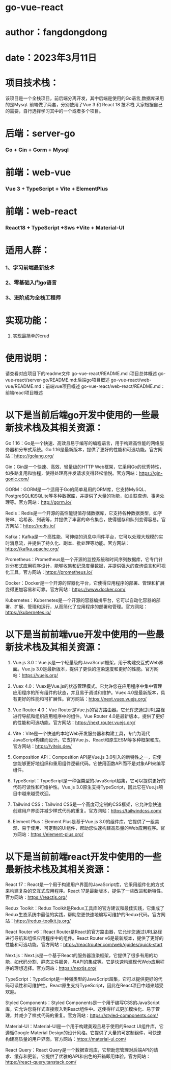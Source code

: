 # go-vue-react
# author：fangdongdong
# date：2023年3月11日

# 项目技术栈：
该项目是一个全栈项目，前后端分离开发，其中后端是使用的Go语言,数据库采用的是Mysql.
前端做了两套，分别使用了Vue 3 和 React 18 技术栈
大家根据自己的需要，自行选择学习其中的一个或者多个项目。

# 后端：server-go
### Go + Gin + Gorm + Mysql

# 前端：web-vue
### Vue 3 + TypeScript + Vite + ElementPlus

# 前端：web-react
### React18 + TypeScript +Sws +Vite + Material-UI


# 适用人群：
### 1、学习前端最新技术
### 2、零基础入门go语言
### 3、进阶成为全栈工程师



# 实现功能：
1. 实现最简单的crud


# 使用说明：
请查看对应项目下的readme文件
go-vue-react/README.md :项目总体概述
go-vue-react/server-go/README.md:后端go项目概述
go-vue-react/web-vue/README.md：前端vue项目概述
go-vue-react/web-react/README.md：前端react项目概述



# 以下是当前后端go开发中使用的一些最新技术栈及其相关资源：

Go 1.16：Go是一个快速、高效且易于编写的编程语言，用于构建高性能的网络服务器和分布式系统。Go 1.16是最新版本，提供了更好的性能和可选功能。官方网站：https://golang.org/

Gin：Gin是一个快速、高效、轻量级的HTTP Web框架，它采用Go的优秀特性，如多路复用和协程，使得处理高并发请求变得轻松愉悦。官方网站：https://gin-gonic.com/

GORM：GORM是一个适用于Go的简单易用的ORM库，它支持MySQL、PostgreSQL和SQLite等多种数据库，并提供了大量的功能，如关联查询、事务处理等。官方网站：http://gorm.io/

Redis：Redis是一个开源的高性能键值存储数据库，它支持各种数据类型，如字符串、哈希表、列表等，并提供了丰富的命令集合，使得缓存和队列变得容易。官方网站：https://redis.io/

Kafka：Kafka是一个高性能、可伸缩的消息中间件平台，它可以处理大规模的实时消息流，并提供了持久化、副本、批处理等功能。官方网站：https://kafka.apache.org/

Prometheus：Prometheus是一个开源的监控系统和时间序列数据库，它专门针对分布式应用程序设计，能够收集和记录度量数据，并提供强大的查询语言和可视化工具。官方网站：https://prometheus.io/

Docker：Docker是一个开源的容器化平台，它使得应用程序的部署、管理和扩展变得更加容易和可靠。官方网站：https://www.docker.com/

Kubernetes：Kubernetes是一个开源的容器编排平台，它可以自动化容器的部署、扩展、管理和运行，从而简化了应用程序的部署和管理。官方网站：https://kubernetes.io/





# 以下是当前前端vue开发中使用的一些最新技术栈及其相关资源：

1. Vue.js 3.0：Vue.js是一个轻量级的JavaScript框架，用于构建交互式Web界面。Vue.js 3.0是最新版本，提供了更快的渲染速度和更好的性能。官方网站：https://vuejs.org/

2. Vuex 4.0：Vuex是Vue.js的状态管理模式。它允许您在应用程序中集中管理应用程序的所有组件的状态，并且易于调试和维护。Vuex 4.0是最新版本，具有更好的性能和可扩展性。官方网站：https://next.vuex.vuejs.org/

3. Vue Router 4.0：Vue Router是Vue.js的官方路由器。它允许您通过URL路径进行导航和组织应用程序中的组件。Vue Router 4.0是最新版本，提供了更好的性能和可选功能。官方网站：https://next.router.vuejs.org/

4. Vite：Vite是一个快速的本地Web开发服务器和构建工具，专门为现代JavaScript构建而设计。它支持Vue.js、React和原生ESM等多种框架和库。官方网站：https://vitejs.dev/

5. Composition API：Composition API是Vue.js 3.0引入的新特性之一，它使您能够更好地组织和重用组件逻辑代码。它使用函数API而不是对象API来编写组件。

6. TypeScript：TypeScript是一种强类型的JavaScript超集，它可以提供更好的代码可读性和可维护性。Vue.js 3.0原生支持TypeScript，因此它在Vue.js项目中越来越受欢迎。

7. Tailwind CSS：Tailwind CSS是一个高度可定制的CSS框架，它允许您快速创建用户界面并减少样式代码的重复。官方网站：https://tailwindcss.com/

8. Element Plus：Element Plus是基于Vue.js 3.0的组件库，它提供了一组美观、易于使用、可定制的UI组件，帮助您快速构建高质量的Web应用程序。官方网站：https://element-plus.org/



# 以下是当前前端react开发中使用的一些最新技术栈及其相关资源：

React 17：React是一个用于构建用户界面的JavaScript库，它采用组件化的方式来构建复杂的交互式应用程序。React 17是最新版本，提供了一些改进和新特性。官方网站：https://reactjs.org/

Redux Toolkit：Redux Toolkit是Redux工具库的官方建议和最佳实践，它集成了Redux生态系统中最佳的实践，帮助您更快速地编写可维护的Redux代码。官方网站：https://redux-toolkit.js.org/

React Router v6：React Router是React的官方路由器，它允许您通过URL路径进行导航和组织应用程序中的组件。React Router v6是最新版本，提供了更好的性能和可选功能。官方网站：https://reactrouter.com/web/guides/quick-start

Next.js：Next.js是一个基于React的服务器渲染框架，它提供了很多有用的功能，如代码分割、静态文件服务、与API的集成等。它是快速构建现代Web应用程序的理想选择。官方网站：https://nextjs.org/

TypeScript：TypeScript是一种强类型的JavaScript超集，它可以提供更好的代码可读性和可维护性。React原生支持TypeScript，因此在React项目中越来越受欢迎。

Styled Components：Styled Components是一个用于编写CSS的JavaScript库，它允许您将样式直接嵌入到React组件中。这使得样式更加模块化、易于管理，并减少了样式代码的重复。官方网站：https://styled-components.com/

Material-UI：Material-UI是一个用于构建美观且易于使用的React UI组件库，它遵循Google Material Design的设计风格。它提供了大量的可定制组件，可快速构建高质量的用户界面。官方网站：https://material-ui.com/

React Query：React Query是一个数据查询库，它帮助您管理对后端API的请求、缓存和更新。它提供了优雅的API和出色的开箱即用体验。官方网站：https://react-query.tanstack.com/














